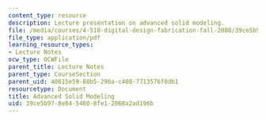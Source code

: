 ```yaml
---
content_type: resource
description: Lecture presentation on advanced solid modeling.
file: /media/courses/4-510-digital-design-fabrication-fall-2008/39ce5b978e8454608fe12068a2ad196b_lec3.pdf
file_type: application/pdf
learning_resource_types:
- Lecture Notes
ocw_type: OCWFile
parent_title: Lecture Notes
parent_type: CourseSection
parent_uid: 40615e59-88b5-296a-c408-7713576f0db1
resourcetype: Document
title: Advanced Solid Modeling
uid: 39ce5b97-8e84-5460-8fe1-2068a2ad196b
---
```

